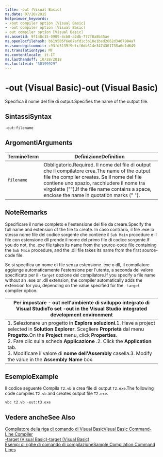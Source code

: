 ```yaml
---
title: -out (Visual Basic)
ms.date: 07/20/2015
helpviewer_keywords:
- /out compiler option [Visual Basic]
- -out compiler option [Visual Basic]
- out compiler option [Visual Basic]
ms.assetid: 9f148c15-0909-4cb8-a2db-777f8a8b45ae
ms.openlocfilehash: b619505f6e87efd1c3b18e1bed2862d3467984a7
ms.sourcegitcommit: c93fd5139f9efcf6db514e3474301738a6d1d649
ms.translationtype: MT
ms.contentlocale: it-IT
ms.lasthandoff: 10/28/2018
ms.locfileid: "50199929"
---
```

# <a name="-out-visual-basic"></a><span data-ttu-id="4c84a-102">-out (Visual Basic)</span><span class="sxs-lookup"><span data-stu-id="4c84a-102">-out (Visual Basic)</span></span>
<span data-ttu-id="4c84a-103">Specifica il nome del file di output.</span><span class="sxs-lookup"><span data-stu-id="4c84a-103">Specifies the name of the output file.</span></span>  
  
## <a name="syntax"></a><span data-ttu-id="4c84a-104">Sintassi</span><span class="sxs-lookup"><span data-stu-id="4c84a-104">Syntax</span></span>  
  
```  
-out:filename  
```  
  
## <a name="arguments"></a><span data-ttu-id="4c84a-105">Argomenti</span><span class="sxs-lookup"><span data-stu-id="4c84a-105">Arguments</span></span>  
  
|<span data-ttu-id="4c84a-106">Termine</span><span class="sxs-lookup"><span data-stu-id="4c84a-106">Term</span></span>|<span data-ttu-id="4c84a-107">Definizione</span><span class="sxs-lookup"><span data-stu-id="4c84a-107">Definition</span></span>|  
|---|---|  
|`filename`|<span data-ttu-id="4c84a-108">Obbligatorio.</span><span class="sxs-lookup"><span data-stu-id="4c84a-108">Required.</span></span> <span data-ttu-id="4c84a-109">Il nome del file di output che il compilatore crea.</span><span class="sxs-lookup"><span data-stu-id="4c84a-109">The name of the output file the compiler creates.</span></span> <span data-ttu-id="4c84a-110">Se il nome del file contiene uno spazio, racchiudere il nome tra virgolette ("").</span><span class="sxs-lookup"><span data-stu-id="4c84a-110">If the file name contains a space, enclose the name in quotation marks (" ").</span></span>|  
  
## <a name="remarks"></a><span data-ttu-id="4c84a-111">Note</span><span class="sxs-lookup"><span data-stu-id="4c84a-111">Remarks</span></span>  
 <span data-ttu-id="4c84a-112">Specificare il nome completo e l'estensione del file da creare.</span><span class="sxs-lookup"><span data-stu-id="4c84a-112">Specify the full name and extension of the file to create.</span></span> <span data-ttu-id="4c84a-113">In caso contrario, il file .exe lo stesso nome file del codice sorgente che contiene il `Sub Main` procedure e il file con estensione dll prende il nome del primo file di codice sorgente.</span><span class="sxs-lookup"><span data-stu-id="4c84a-113">If you do not, the .exe file takes its name from the source-code file containing the `Sub Main` procedure, and the .dll file takes its name from the first source-code file.</span></span>  
  
 <span data-ttu-id="4c84a-114">Se si specifica un nome di file senza estensione .exe o dll, il compilatore aggiunge automaticamente l'estensione per l'utente, a seconda del valore specificato per il `-target` opzione del compilatore.</span><span class="sxs-lookup"><span data-stu-id="4c84a-114">If you specify a file name without an .exe or .dll extension, the compiler automatically adds the extension for you, depending on the value specified for the `-target` compiler option.</span></span>  
  
|<span data-ttu-id="4c84a-115">Per impostare - out nell'ambiente di sviluppo integrato di Visual Studio</span><span class="sxs-lookup"><span data-stu-id="4c84a-115">To set -out in the Visual Studio integrated development environment</span></span>|  
|---|  
|<span data-ttu-id="4c84a-116">1.  Selezionare un progetto in **Esplora soluzioni**.</span><span class="sxs-lookup"><span data-stu-id="4c84a-116">1.  Have a project selected in **Solution Explorer**.</span></span> <span data-ttu-id="4c84a-117">Scegliere **Proprietà** dal menu **Progetto**.</span><span class="sxs-lookup"><span data-stu-id="4c84a-117">On the **Project** menu, click **Properties**.</span></span> <br /><span data-ttu-id="4c84a-118">2.  Fare clic sulla scheda **Applicazione** .</span><span class="sxs-lookup"><span data-stu-id="4c84a-118">2.  Click the **Application** tab.</span></span><br /><span data-ttu-id="4c84a-119">3.  Modificare il valore di **nome dell'Assembly** casella.</span><span class="sxs-lookup"><span data-stu-id="4c84a-119">3.  Modify the value in the **Assembly Name** box.</span></span>|  
  
## <a name="example"></a><span data-ttu-id="4c84a-120">Esempio</span><span class="sxs-lookup"><span data-stu-id="4c84a-120">Example</span></span>  
 <span data-ttu-id="4c84a-121">Il codice seguente Compila `T2.vb` e crea file di output `T2.exe`.</span><span class="sxs-lookup"><span data-stu-id="4c84a-121">The following code compiles `T2.vb` and creates output file `T2.exe`.</span></span>  
  
```console
vbc t2.vb -out:t3.exe  
```  
  
## <a name="see-also"></a><span data-ttu-id="4c84a-122">Vedere anche</span><span class="sxs-lookup"><span data-stu-id="4c84a-122">See Also</span></span>  
 [<span data-ttu-id="4c84a-123">Compilatore della riga di comando di Visual Basic</span><span class="sxs-lookup"><span data-stu-id="4c84a-123">Visual Basic Command-Line Compiler</span></span>](../../../visual-basic/reference/command-line-compiler/index.md)  
 [<span data-ttu-id="4c84a-124">-target (Visual Basic)</span><span class="sxs-lookup"><span data-stu-id="4c84a-124">-target (Visual Basic)</span></span>](../../../visual-basic/reference/command-line-compiler/target.md)  
 [<span data-ttu-id="4c84a-125">Esempi di righe di comando di compilazione</span><span class="sxs-lookup"><span data-stu-id="4c84a-125">Sample Compilation Command Lines</span></span>](../../../visual-basic/reference/command-line-compiler/sample-compilation-command-lines.md)
